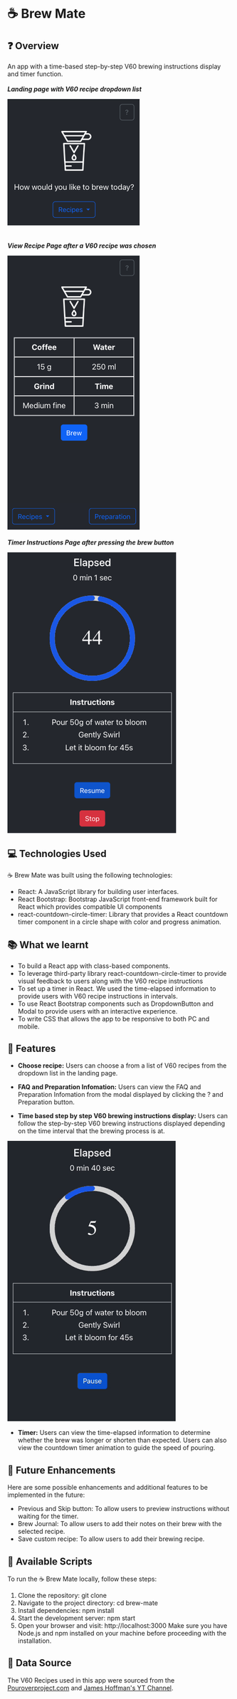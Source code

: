# ☕️ Brew Mate

## ❓ Overview

An app with a time-based step-by-step V60 brewing instructions display and timer function.
<br/><br/>
_**Landing page with V60 recipe dropdown list**_

<!-- ![Landing Page](src/asset/landing-page.png) -->

<kbd> <img src="src/asset/landing-page.png" /> </kbd>
<br/><br/><br/>
_**View Recipe Page after a V60 recipe was chosen**_

<!-- ![View Recipe Page](src/asset/view-recipe-page.png) -->

<kbd> <img src="src/asset/view-recipe-page.png" /> </kbd>
<br/><br/>
_**Timer Instructions Page after pressing the brew button**_

![Timer Instructions Page](src/asset/timer-instructions-page.png)

## 💻 Technologies Used

☕️ Brew Mate was built using the following technologies:

- React: A JavaScript library for building user interfaces.
- React Bootstrap: Bootstrap JavaScript front-end framework built for React which provides compatible UI components
- react-countdown-circle-timer: Library that provides a React countdown timer component in a circle shape with color and progress animation.

## 📚 What we learnt

- To build a React app with class-based components.
- To leverage third-party library react-countdown-circle-timer to provide visual feedback to users along with the V60 recipe instructions
- To set up a timer in React. We used the time-elapsed information to provide users with V60 recipe instructions in intervals.
- To use React Bootstrap components such as DropdownButton and Modal to provide users with an interactive experience.
- To write CSS that allows the app to be responsive to both PC and mobile.

## 🌈 Features

- **Choose recipe:**
  Users can choose a from a list of V60 recipes from the dropdown list in the landing page.

- **FAQ and Preparation Infomation:**
  Users can view the FAQ and Preparation Infomation from the modal displayed by clicking the ? and Preparation button.

- **Time based step by step V60 brewing instructions display:**
  Users can follow the step-by-step V60 brewing instructions displayed depending on the time interval that the brewing process is at.

![Instructions transition](src/asset/instruction-timer-change.gif)

- **Timer:**
  Users can view the time-elapsed information to determine whether the brew was longer or shorten than expected.
  Users can also view the countdown timer animation to guide the speed of pouring.

## 🔮 Future Enhancements

Here are some possible enhancements and additional features to be implemented in the future:

- Previous and Skip button: To allow users to preview instructions without waiting for the timer.
- Brew Journal: To allow users to add their notes on their brew with the selected recipe.
- Save custom recipe: To allow users to add their brewing recipe.

## 📜 Available Scripts

To run the ☕️ Brew Mate locally, follow these steps:

1. Clone the repository: git clone <repository-url>
2. Navigate to the project directory: cd brew-mate
3. Install dependencies: npm install
4. Start the development server: npm start
5. Open your browser and visit: http://localhost:3000
   Make sure you have Node.js and npm installed on your machine before proceeding with the installation.

## 💽 Data Source

The V60 Recipes used in this app were sourced from the [Pouroverproject.com](https://pouroverproject.com/v60-recipes-rao-hoffman-kasuya-drip-coffee/) and [James Hoffman's YT Channel](https://www.youtube.com/watch?v=1oB1oDrDkHM).
